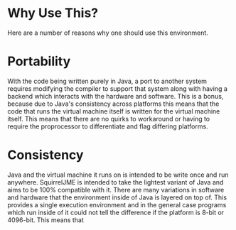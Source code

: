# Why Use This?

Here are a number of reasons why one should use this environment.

# Portability

With the code being written purely in Java, a port to another system requires
modifying the compiler to support that system along with having a backend which
interacts with the hardware and software. This is a bonus, because due to
Java's consistency across platforms this means that the code that runs the
virtual machine itself is written for the virtual machine itself. This means
that there are no quirks to workaround or having to require the proprocessor
to differentiate and flag differing platforms.

# Consistency

Java and the virtual machine it runs on is intended to be write once and run
anywhere. SquirrelJME is intended to take the lightest variant of Java and aims
to be 100% compatible with it. There are many variations in software and
hardware that the environment inside of Java is layered on top of. This
provides a single execution environment and in the general case programs which
run inside of it could not tell the difference if the platform is 8-bit or
4096-bit. This means that

